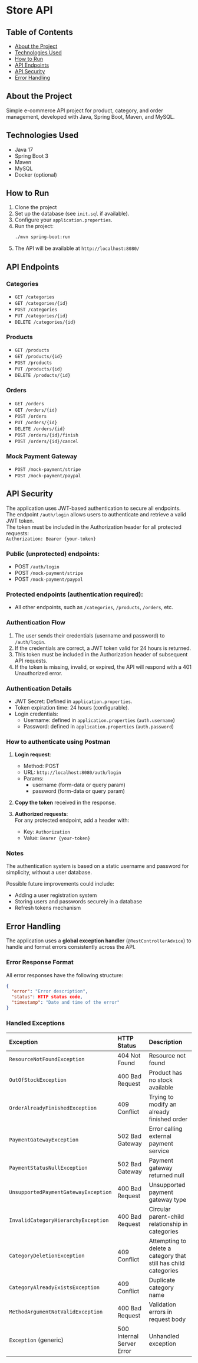 # Store API

## Table of Contents
- [About the Project](#about-the-project)
- [Technologies Used](#technologies-used)
- [How to Run](#how-to-run)
- [API Endpoints](#api-endpoints)
- [API Security](#api-security)
- [Error Handling](#error-handling)

## About the Project
Simple e-commerce API project for product, category, and order management, developed with Java, Spring Boot, Maven, and MySQL.

## Technologies Used
- Java 17
- Spring Boot 3
- Maven
- MySQL
- Docker (optional)

## How to Run
1. Clone the project
2. Set up the database (see `init.sql` if available).
3. Configure your `application.properties`.
4. Run the project:
   ```bash
   ./mvn spring-boot:run
   ```
5. The API will be available at `http://localhost:8080/`

## API Endpoints

### Categories
- `GET /categories`
- `GET /categories/{id}`
- `POST /categories`
- `PUT /categories/{id}`
- `DELETE /categories/{id}`

### Products
- `GET /products`
- `GET /products/{id}`
- `POST /products`
- `PUT /products/{id}`
- `DELETE /products/{id}`

### Orders
- `GET /orders`
- `GET /orders/{id}`
- `POST /orders`
- `PUT /orders/{id}`
- `DELETE /orders/{id}`
- `POST /orders/{id}/finish`
- `POST /orders/{id}/cancel`

### Mock Payment Gateway
- `POST /mock-payment/stripe`
- `POST /mock-payment/paypal`

## API Security
The application uses JWT-based authentication to secure all endpoints.  
The endpoint `/auth/login` allows users to authenticate and retrieve a valid JWT token.  
The token must be included in the Authorization header for all protected requests:  
`Authorization: Bearer {your-token}`

### Public (unprotected) endpoints:
- POST `/auth/login`
- POST `/mock-payment/stripe`
- POST `/mock-payment/paypal`

### Protected endpoints (authentication required):
- All other endpoints, such as `/categories`, `/products`, `/orders`, etc.

### Authentication Flow
1. The user sends their credentials (username and password) to `/auth/login`.
2. If the credentials are correct, a JWT token valid for 24 hours is returned.
3. This token must be included in the Authorization header of subsequent API requests.
4. If the token is missing, invalid, or expired, the API will respond with a 401 Unauthorized error.

### Authentication Details
- JWT Secret: Defined in `application.properties`.
- Token expiration time: 24 hours (configurable).
- Login credentials:
    - Username: defined in `application.properties` (`auth.username`)
    - Password: defined in `application.properties` (`auth.password`)

### How to authenticate using Postman
1. **Login request**:
    - Method: POST
    - URL: `http://localhost:8080/auth/login`
    - Params:
        - username (form-data or query param)
        - password (form-data or query param)

2. **Copy the token** received in the response.

3. **Authorized requests**:  
   For any protected endpoint, add a header with:
    - Key: `Authorization`
    - Value: `Bearer {your-token}`

### Notes
The authentication system is based on a static username and password for simplicity, without a user database.

Possible future improvements could include:
- Adding a user registration system
- Storing users and passwords securely in a database
- Refresh tokens mechanism

## Error Handling

The application uses a **global exception handler** (`@RestControllerAdvice`) to handle and format errors consistently across the API.

### Error Response Format
All error responses have the following structure:

```json
{
  "error": "Error description",
  "status": HTTP status code,
  "timestamp": "Date and time of the error"
}
```

### Handled Exceptions

| Exception | HTTP Status | Description |
|:----------|:------------|:------------|
| `ResourceNotFoundException` | 404 Not Found | Resource not found |
| `OutOfStockException` | 400 Bad Request | Product has no stock available |
| `OrderAlreadyFinishedException` | 409 Conflict | Trying to modify an already finished order |
| `PaymentGatewayException` | 502 Bad Gateway | Error calling external payment service |
| `PaymentStatusNullException` | 502 Bad Gateway | Payment gateway returned null |
| `UnsupportedPaymentGatewayException` | 400 Bad Request | Unsupported payment gateway type |
| `InvalidCategoryHierarchyException` | 400 Bad Request | Circular parent-child relationship in categories |
| `CategoryDeletionException` | 409 Conflict | Attempting to delete a category that still has child categories |
| `CategoryAlreadyExistsException` | 409 Conflict | Duplicate category name |
| `MethodArgumentNotValidException` | 400 Bad Request | Validation errors in request body |
| `Exception` (generic) | 500 Internal Server Error | Unhandled exception |